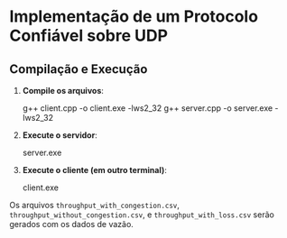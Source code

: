 # Implementação de um Protocolo Confiável sobre UDP

## Compilação e Execução

1. **Compile os arquivos**:

    g++ client.cpp -o client.exe -lws2_32
    g++ server.cpp -o server.exe -lws2_32

2. **Execute o servidor**:

    server.exe

 
3. **Execute o cliente (em outro terminal)**:

    client.exe


Os arquivos `throughput_with_congestion.csv`, `throughput_without_congestion.csv`, e `throughput_with_loss.csv` serão gerados com os dados de vazão.